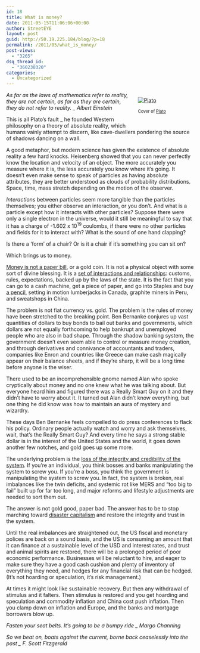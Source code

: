 ```yaml
---
id: 18
title: What is money?
date: 2011-05-15T11:06:06+00:00
author: StreetEYE
layout: post
guid: http://50.19.225.184/blog/?p=18
permalink: /2011/05/what_is_money/
post-views:
  - "3265"
dsq_thread_id:
  - "360230320"
categories:
  - Uncategorized
---
```

<div class="zemanta-img mt-image-right" style="margin-top: 1em; margin-right: 1em; margin-bottom: 1em; margin-left: 1em; display: block; float: right; width: 136px; ">
  <a href="http://www.last.fm/music/Plato"><img src="http://userserve-ak.last.fm/serve/126/42987141.jpg" alt="Plato" /></a></p> 
  
  <p class="zemanta-img-attribution" style="font-size:0.8em">
    Cover of <a href="http://www.last.fm/music/Plato">Plato</a>
  </p>
</div>

_As far as the laws of mathematics refer to reality, they are not certain, as far as they are certain, they do not refer to reality. _ Albert Einstein_

This is all Plato’s fault _ he founded Western philosophy on a theory of absolute reality, which humans vainly attempt to discern, like cave-dwellers pondering the source of shadows dancing on a wall.&nbsp;

A good metaphor, but modern science has given the existence of absolute reality a few hard knocks. Heisenberg showed that you can never perfectly know the location and velocity of an object. The more accurately you measure where it is, the less accurately you know where it’s going. It doesn’t even make sense to speak of particles as having absolute attributes, they are better understood as clouds of probability distributions. Space, time, mass stretch depending on the motion of the observer.

_Interactions_ between particles seem more tangible than the particles themselves; you either observe an interaction, or you don’t. And what is a particle except how it interacts with other particles? Suppose there were only a single electron in the universe, would it still be meaningful to say that it has a charge of -1.602 x 10<sup>19</sup> coulombs, if there were no other particles and fields for it to interact with? What is the sound of one hand clapping?

Is there a ‘form’ of a chair? Or is it a chair if it’s something you can sit on? 

Which brings us to money. 

<!--more-->

  
[Money is not a paper bill](http://szabo.best.vwh.net/shell.html), or a gold coin. It is not a physical object with some sort of divine blessing. It is a [set of interactions and relationships](http://macrobusiness.com.au/2011/05/overruled/): customs, rules, expectations, backed up by the laws of the state. It is the fact that you can go to a cash machine, get a piece of paper, and go into Staples and buy <a href="http://www.youtube.com/watch?v=R5Gppi-O3a8" style="text-decoration: underline; ">a pencil</a>, setting in motion lumberjacks in Canada, graphite miners in Peru, and sweatshops in China.

The problem is not fiat currency vs. gold. The problem is the rules of money have been stretched to the breaking point. Ben Bernanke conjures up vast quantities of dollars to buy bonds to bail out banks and governments, which dollars are not equally forthcoming to help bankrupt and unemployed people who are also in bad shape. Through the shadow banking system, the government doesn’t even seem able to control or measure money creation, and through derivatives and connivance of accountants and traders, companies like Enron and countries like Greece can make cash magically appear on their balance sheets, and if they’re sharp, it will be a long time before anyone is the wiser.

There used to be an incomprehensible gnome named Alan who spoke cryptically about money and no one knew what he was talking about. But everyone heard him and figured there was a Really Smart Guy on it and they didn’t have to worry about it. It turned out Alan didn’t know everything, but one thing he did know was how to maintain an aura of mystery and wizardry. 

These days Ben Bernanke feels compelled to do press conferences to flack his policy. Ordinary people actually watch and worry and ask themselves, wait, that’s the Really Smart Guy? And every time he says a strong stable dollar is in the interest of the United States and the world, it goes down another few notches, and gold goes up some more.

The underlying problem is the [loss of the integrity and credibility of the system](http://www.businessweek.com/print/magazine/content/11_19/b4227060634112.htm). If you’re an individual, you think bosses and banks manipulating the system to screw you. If you’re a boss, you think the government is manipulating the system to screw you. In fact, the system is broken, real imbalances like the twin deficits, and systemic rot like MERS and “too big to fail” built up for far too long, and major reforms and lifestyle adjustments are needed to sort them out.

The answer is not gold good, paper bad. The answer has to be to stop marching toward [disaster capitalism](http://www.marketwatch.com/story/14-reasons-main-street-loses-while-wall-street-sinks-democracy) and restore the integrity and trust in the system.

Until the real imbalances are straightened out, the US fiscal and monetary polices are back on a sound basis, and the US is consuming an amount that it can finance at a sustainable level of the USD and interest rates, and trust and animal spirits are restored, there will be a prolonged period of poor economic performance. Businesses will be reluctant to hire, and eager to make sure they have a good cash cushion and plenty of inventory of everything they need, and hedges for any financial risk that can be hedged. (It’s not hoarding or speculation, it’s risk management.)

At times it might look like sustainable recovery. But then any withdrawal of stimulus and it falters. Then stimulus is restored and you get hoarding and speculation and commodity inflation and China cost push inflation. Then you clamp down on inflation and Europe, and the banks and mortgage borrowers blow up.

_Fasten your seat belts. It’s going to be a bumpy ride _ Margo Channing_

_So we beat on, boats against the current, borne back ceaselessly into the past _ F. Scott Fitzgerald_
